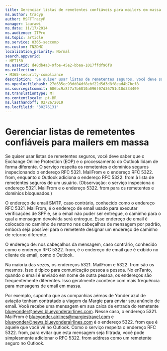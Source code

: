 ```yaml
---
title: Gerenciar listas de remetentes confiáveis para mailers em massa
ms.author: tracyp
author: MSFTTracyP
manager: laurawi
ms.date: 11/17/2014
ms.audience: ITPro
ms.topic: article
ms.service: O365-seccomp
ms.custom: TN2DMC
localization_priority: Normal
search.appverid:
- MET150
ms.assetid: d48db4a3-9fbe-45e2-bbaa-1017ffdf96f8
ms.collection:
- M365-security-compliance
description: 'Se quiser usar listas de remetentes seguros, você deve saber que o Exchange Online Protection (EOP) e o processamento do Outlook lidam de forma diferente. O serviço respeita os remetentes e domínios seguros inspecionando o endereço RFC 5321. MailFrom e o endereço RFC 5322. from, enquanto o Outlook adiciona o endereço RFC 5322. from à lista de remetentes seguros de um usuário. (Observação: o serviço inspeciona o endereço 5321. MailFrom e o endereço 5322. from para os remetentes e domínios bloqueados.)'
ms.openlocfilehash: 27d635ec93dd04df8ebf22d5d3d8f8ead4b7bcf8
ms.sourcegitcommit: 686bc9a8f7a7b6810a096f07d36751d10d334409
ms.translationtype: MT
ms.contentlocale: pt-BR
ms.lasthandoff: 02/26/2019
ms.locfileid: "30276131"
---
```

# <a name="manage-safe-sender-lists-for-bulk-mailers"></a>Gerenciar listas de remetentes confiáveis para mailers em massa

Se quiser usar listas de remetentes seguros, você deve saber que o Exchange Online Protection (EOP) e o processamento do Outlook lidam de forma diferente. O serviço respeita os remetentes e domínios seguros inspecionando o endereço RFC 5321. MailFrom e o endereço RFC 5322. from, enquanto o Outlook adiciona o endereço RFC 5322. from à lista de remetentes seguros de um usuário. (Observação: o serviço inspeciona o endereço 5321. MailFrom e o endereço 5322. from para os remetentes e domínios bloqueados.)
  
O endereço de email SMTP, caso contrário, conhecido como o endereço RFC 5321. MailFrom, é o endereço de email usado para executar verificações de SPF e, se o email não puder ser entregue, o caminho para o qual a mensagem devolvida será entregue. Esse endereço de email é colocado no caminho de retorno nos cabeçalhos de mensagem por padrão, embora seja possível para o remetente designar um endereço de caminho de retorno diferente.
  
O endereço de: nos cabeçalhos da mensagem, caso contrário, conhecido como o endereço RFC 5322. from, é o endereço de email que é exibido no cliente de email, como o Outlook.
  
Na maioria das vezes, os endereços 5321. MailFrom e 5322. from são os mesmos. Isso é típico para comunicação pessoa a pessoa. No enTanto, quando o email é enviado em nome de outra pessoa, os endereços são frequentemente diferentes. Isso geralmente acontece com mais frequência para mensagens de email em massa.
  
Por exemplo, suponha que as companhias aéreas de Yonder azul de aviação tenham contratado a viagem da Margie para enviar seu anúncio de email. Você recebe uma mensagem em sua caixa de entrada do remetente blueyonder@news.blueyonderairlines.com. Nesse caso, o endereço 5321. MailFrom é blueyonder.airlines@margiestravel.com e blueyonder@news.blueyonderairlines.com é o endereço 5322. from que é aquele que você vê no Outlook. Como o serviço respeita o endereço RFC 5322. from, para evitar que esta mensagem seja filtrada, você pode simplesmente adicionar o RFC 5322. from address como um remetente seguro no Outlook.
  


